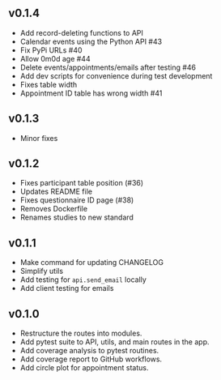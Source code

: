 ﻿## v0.1.4

- Add record-deleting functions to API
- Calendar events using the Python API #43
- Fix PyPi URLs #40
- Allow 0m0d age #44
- Delete events/appointments/emails after testing #46
- Add dev scripts for convenience during test development
- Fixes table width
- Appointment ID table has wrong width #41

## v0.1.3

- Minor fixes

## v0.1.2

- Fixes participant table position (#36)
- Updates README file
- Fixes questionnaire ID page (#38)
- Removes Dockerfile
- Renames studies to new standard

## v0.1.1

- Make command for updating CHANGELOG
- Simplify utils
- Add testing for `api.send_email` locally
- Add client testing for emails


## v0.1.0

- Restructure the routes into modules.
- Add pytest suite to API, utils, and main routes in the app.
- Add coverage analysis to pytest routines.
- Add coverage report to GitHub workflows.
- Add circle plot for appointment status.


